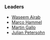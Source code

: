 ### Leaders

* [Waseem Ajrab](mailto:waseem.ajrab@owasp.org)
* [Marco Hammel](mailto:maroc.hammel@no-monkey.com)
* [Martin Gallo](mailto:cbas@advisory.no-monkey.com)
* [Julian Petersohn](mailto:julian.petersohn@owasp.org)

